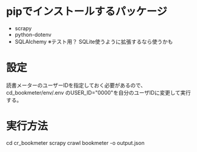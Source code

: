 # pipでインストールするパッケージ
- scrapy
- python-dotenv
- SQLAlchemy ※テスト用？ SQLite使うように拡張するなら使うかも

# 設定
読書メーターのユーザーIDを指定しておく必要があるので、cd_bookmeter/env/.env のUSER_ID="0000"を自分のユーザIDに変更して実行する。

# 実行方法
cd cr_bookmeter
scrapy crawl bookmeter -o output.json
